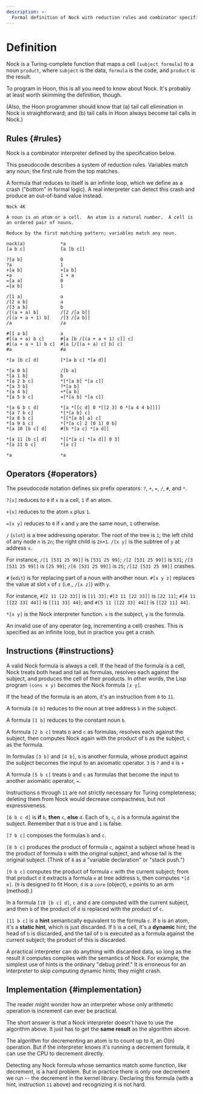 ```yaml
---
description: >-
  Formal definition of Nock with reduction rules and combinator specifications.
---
```


# Definition

Nock is a Turing-complete function that maps a cell `[subject formula]` to a noun `product`, where `subject` is the data, `formula` is the code, and `product` is the result.

To program in Hoon, this is all you need to know about Nock. It's probably at least worth skimming the definition, though.

(Also, the Hoon programmer should know that (a) tail call elimination in Nock is straightforward; and (b) tail calls in Hoon always become tail calls in Nock.)

## Rules {#rules}

Nock is a combinator interpreter defined by the specification below.

This pseudocode describes a system of reduction rules.  Variables match any noun; the first rule from the top matches.

A formula that reduces to itself is an infinite loop, which we define as a crash ("bottom" in formal logic).  A real interpreter can detect this crash and produce an out-of-band value instead.

```
Nock 4K

A noun is an atom or a cell.  An atom is a natural number.  A cell is an ordered pair of nouns.

Reduce by the first matching pattern; variables match any noun.

nock(a)             *a
[a b c]             [a [b c]]

?[a b]              0
?a                  1
+[a b]              +[a b]
+a                  1 + a
=[a a]              0
=[a b]              1

/[1 a]              a
/[2 a b]            a
/[3 a b]            b
/[(a + a) b]        /[2 /[a b]]
/[(a + a + 1) b]    /[3 /[a b]]
/a                  /a

#[1 a b]            a
#[(a + a) b c]      #[a [b /[(a + a + 1) c]] c]
#[(a + a + 1) b c]  #[a [/[(a + a) c] b] c]
#a                  #a

*[a [b c] d]        [*[a b c] *[a d]]

*[a 0 b]            /[b a]
*[a 1 b]            b
*[a 2 b c]          *[*[a b] *[a c]]
*[a 3 b]            ?*[a b]
*[a 4 b]            +*[a b]
*[a 5 b c]          =[*[a b] *[a c]]

*[a 6 b c d]        *[a *[[c d] 0 *[[2 3] 0 *[a 4 4 b]]]]
*[a 7 b c]          *[*[a b] c]
*[a 8 b c]          *[[*[a b] a] c]
*[a 9 b c]          *[*[a c] 2 [0 1] 0 b]
*[a 10 [b c] d]     #[b *[a c] *[a d]]

*[a 11 [b c] d]     *[[*[a c] *[a d]] 0 3]
*[a 11 b c]         *[a c]

*a                  *a
```

## Operators {#operators}

The pseudocode notation defines six prefix operators: `?`, `+`, `=`, `/`, `#`, and `*`.

`?[x]` reduces to `0` if `x` is a cell, `1` if an atom.

`+[x]` reduces to the atom `x` plus `1`.

`=[x y]` reduces to `0` if `x` and `y` are the same noun, `1` otherwise.

`/` (`slot`) is a tree addressing operator.  The root of the tree is `1`; the left child of any node `n` is `2n`; the right child is `2n+1`.  `/[x y]` is the subtree of `y` at address `x`.

For instance, `/[1 [531 25 99]]` is `[531 25 99]`; `/[2 [531 25 99]]` is `531`; `/[3 [531 25 99]]` is `[25 99]`; `/[6 [531 25 99]]` is `25`; `/[12 [531 25 99]]` crashes.

`#` (`edit`) is for replacing part of a noun with another noun. `#[x y z]` replaces the value at slot `x` of `z` (i.e., `/[x z]`) with `y`.

For instance, `#[2 11 [22 33]]` is `[11 33]`; `#[3 11 [22 33]]` is `[22 11]`; `#[4 11 [[22 33] 44]]` is `[[11 33] 44]`; and `#[5 11 [[22 33] 44]]` is `[[22 11] 44]`.

`*[x y]` is the Nock interpreter function.  `x` is the subject, `y` is the formula.

An invalid use of any operator (eg, incrementing a cell) crashes. This is specified as an infinite loop, but in practice you get a crash.

## Instructions {#instructions}

A valid Nock formula is always a cell. If the head of the formula is a cell, Nock treats both head and tail as formulas, resolves each against the subject, and produces the cell of their products.  In other words, the Lisp program `(cons x y)` becomes the Nock formula `[x y]`.

If the head of the formula is an atom, it's an instruction from `0` to `11`.

A formula `[0 b]` reduces to the noun at tree address `b` in the subject.

A formula `[1 b]` reduces to the constant noun `b`.

A formula `[2 b c]` treats `b` and `c` as formulas, resolves each against the subject, then computes Nock again with the product of `b` as the subject, `c` as the formula.

In formulas `[3 b]` and `[4 b]`, `b` is another formula, whose product against the subject becomes the input to an axiomatic operator. `3` is `?` and `4` is `+`

A formula `[5 b c]` treats `b` and `c` as formulas that become the input to another axiomatic operator, `=`.

Instructions `6` through `11` are not strictly necessary for Turing completeness; deleting them from Nock would decrease compactness, but not expressiveness.

`[6 b c d]` is **if** `b`, **then** `c`, **else** `d`.  Each of `b`, `c`, `d` is a formula against the subject.  Remember that `0` is true and `1` is false.

`[7 b c]` composes the formulas `b` and `c`.

`[8 b c]` produces the product of formula `c`, against a subject whose head is the product of formula `b` with the original subject, and whose tail is the original subject.  (Think of `8` as a "variable declaration" or "stack push.")

`[9 b c]` computes the product of formula `c` with the current subject; from that product `d` it extracts a formula `e` at tree address `b`, then computes `*[d e]`.  (`9` is designed to fit Hoon; `d` is a `core` (object), `e` points to an arm (method).)

In a formula `[10 [b c] d]`, `c` and `d` are computed with the current subject, and then `b` of the product of `d` is replaced with the product of `c`.

`[11 b c]` is a **hint** semantically equivalent to the formula `c`.  If `b` is an atom, it's a **static hint**, which is just discarded.  If `b` is a cell, it's a **dynamic** hint; the head of `b` is discarded, and the tail of `b` is executed as a formula against the current subject; the product of this is discarded.

A practical interpreter can do anything with discarded data, so long as the result it computes complies with the semantics of Nock.  For example, the simplest use of hints is the ordinary "debug printf."  It is erroneous for an interpreter to skip computing dynamic hints; they might crash.

## Implementation {#implementation}

The reader might wonder how an interpreter whose only arithmetic operation is increment can ever be practical.

The short answer is that a Nock interpreter doesn't have to use the algorithm above.  It just has to get the **same result** as the algorithm above.

The algorithm for decrementing an atom is to count up to it, an O(n) operation.  But if the interpreter knows it's running a decrement formula, it can use the CPU to decrement directly.

Detecting any Nock formula whose semantics match some function, like decrement, is a hard problem.  But in practice there is only one decrement we run -- the decrement in the kernel library. Declaring this formula (with a hint, instruction `11` above) and recognizing it is not hard.

